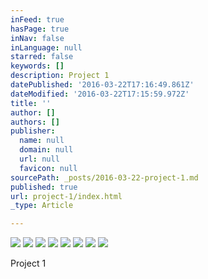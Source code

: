 ```yaml
---
inFeed: true
hasPage: true
inNav: false
inLanguage: null
starred: false
keywords: []
description: Project 1
datePublished: '2016-03-22T17:16:49.861Z'
dateModified: '2016-03-22T17:15:59.972Z'
title: ''
author: []
authors: []
publisher:
  name: null
  domain: null
  url: null
  favicon: null
sourcePath: _posts/2016-03-22-project-1.md
published: true
url: project-1/index.html
_type: Article

---
```

![](https://the-grid-user-content.s3-us-west-2.amazonaws.com/640ea0f6-1c62-44df-8afe-963baf287fe9.jpg)
![](https://the-grid-user-content.s3-us-west-2.amazonaws.com/f29bdc9e-2341-4478-91a3-cbbfaea39582.jpg)
![](https://the-grid-user-content.s3-us-west-2.amazonaws.com/3d8cdeab-2b38-4c34-b2a1-a2aab5c1d8a5.jpg)
![](https://the-grid-user-content.s3-us-west-2.amazonaws.com/59a0bc9a-5041-4bfa-a627-1e6c790964a2.jpg)
![](https://the-grid-user-content.s3-us-west-2.amazonaws.com/d3e87b72-7687-4863-a513-b12e358a8c98.jpg)
![](https://the-grid-user-content.s3-us-west-2.amazonaws.com/bfae2f9b-ee65-4e5e-858f-278264d36efb.jpg)
![](https://the-grid-user-content.s3-us-west-2.amazonaws.com/7e583009-159d-4f70-afa8-a51ff32c7e77.jpg)
![](https://the-grid-user-content.s3-us-west-2.amazonaws.com/3bd129e0-d1df-4de9-864c-68d89b2791f8.jpg)

Project 1